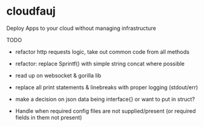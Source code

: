 # cloudfauj
Deploy Apps to your cloud without managing infrastructure

TODO
- refactor http requests logic, take out common code from all methods
- refactor: replace Sprintf() with simple string concat where possible
- read up on websocket & gorilla lib
- replace all print statements & linebreaks with proper logging (stdout/err)

- make a decision on json data being interface{} or want to put in struct?
- Handle when required config files are not supplied/present (or required fields in them not present)
